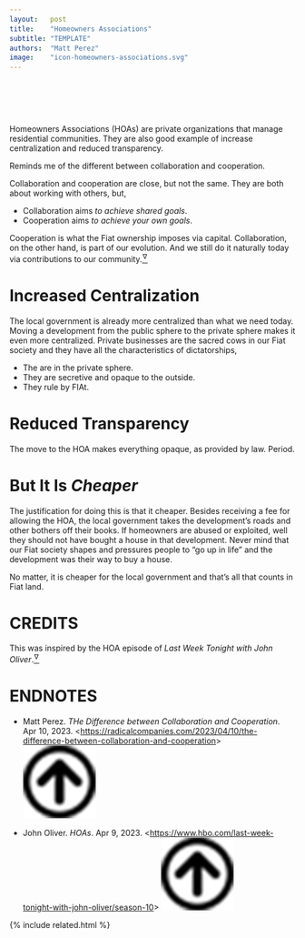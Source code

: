 ```yaml
---
layout:   post
title:    "Homeowners Associations"
subtitle: "TEMPLATE"
authors:  "Matt Perez"
image:    "icon-homeowners-associations.svg"
---
```


<div style="display:none;">
 <p>Homeowners Associations are private organizations that manage residential communities. They are also good example increase centralization and reduced transparency.</p>
</div>

<h1>&nbsp;</h1>
 <p>Homeowners Associations (HOAs) are private organizations that manage residential communities. They are also good example of increase centralization and reduced transparency.</p>
 <p>Reminds me of the different between collaboration and cooperation.<p>
 <div class="_citation">
  Collaboration and cooperation are close, but not the same. They are both about working with others, but,
  <ul>
   <li>Collaboration aims <em>to achieve shared goals</em>.</li>
   <li>Cooperation aims <em>to achieve your own goals</em>.</li>
  </ul>
  Cooperation is what the <span class='_paradigm'>Fiat</span> ownership imposes via capital. Collaboration, on the other hand, is part of our evolution. And we still do it naturally today via contributions to our community.<a href="#en01"><sup id="bm01">&hairsp;&nabla;&hairsp;</sup></a>
 </div>

<h1>Increased Centralization</h1>
 <p>The local government is already more centralized than what we need today. Moving a development from the public sphere to the private sphere makes it even more centralized. Private businesses are the sacred cows in our <span class='_paradigm'>Fiat</span> society and they have all the characteristics of dictatorships,</p>
  <ul>
   <li>The are in the private sphere.</li>
   <li>They are secretive and opaque to the outside.</li>
   <li>They rule by FIAt.</li>
  </ul>

<h1>Reduced Transparency</h1>
 <p>The move to the HOA makes everything opaque, as provided by law. Period.</p>

<h1>But It Is <em>Cheaper</em></h1>
 <p>The justification for doing this is that it cheaper. Besides receiving a fee for allowing the HOA, the local government takes the development&rsquo;s roads and other bothers off their books. If homeowners are abused or exploited, well they should not have bought a house in that development. Never mind that our <span class='_paradigm'>Fiat</span> society shapes and pressures people to &ldquo;go up in life&rdquo; and the development was their way to buy a house.</p>
 <p>No matter, it is cheaper for the local government and that&rsquo;s all that counts in <span class='_paradigm'>Fiat</span> land.</p>

<h1 class="_section">CREDITS</h1>
 <p>This was inspired by the HOA episode of <em>Last Week Tonight with John Oliver</em>.<a href="#en02"><sup id="bm02">&hairsp;&nabla;&hairsp;</sup></a>
  </p>

<h1 class="_section">ENDNOTES</h1>
 <ul>
  <li id="en01">
   <p class="_list-item">
    Matt Perez.
    <em>THe Difference between Collaboration and Cooperation</em>.
    Apr 10, 2023.
    &lt;<a href="https://radicalcompanies.com/2023/04/10/the-difference-between-collaboration-and-cooperation" target="_blank">https://radicalcompanies.com/2023/04/10/the-difference-between-collaboration-and-cooperation</a>&gt;
    <a class="_uparrow" href="#bm01"><img src="/assets/img/arrow-up-icon.png"></a>
   </p>
  </li>
  <li id="en02">
   <p class="_list-item">
    John Oliver.
    <em>HOAs</em>.
    Apr 9, 2023.
    &lt;<a href="https://www.hbo.com/last-week-tonight-with-john-oliver/season-10" target="_blank">https://www.hbo.com/last-week-tonight-with-john-oliver/season-10</a>&gt;
    <a class="_uparrow" href="#bm02"><img src="/assets/img/arrow-up-icon.png"></a>
   </p>
  </li>
 </ul>

{% include related.html %}